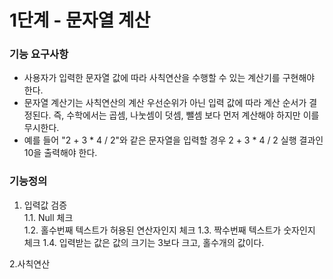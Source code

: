 # 1단계 - 문자열 계산

### 기능 요구사항
- 사용자가 입력한 문자열 값에 따라 사칙연산을 수행할 수 있는 계산기를 구현해야 한다.
- 문자열 계산기는 사칙연산의 계산 우선순위가 아닌 입력 값에 따라 계산 순서가 결정된다. 즉, 수학에서는 곱셈, 나눗셈이 덧셈, 뺄셈 보다 먼저 계산해야 하지만 이를 무시한다.
- 예를 들어 "2 + 3 * 4 / 2"와 같은 문자열을 입력할 경우 2 + 3 * 4 / 2 실행 결과인 10을 출력해야 한다.

### 기능정의
1. 입력값 검증  
1.1. Null 체크  
1.2. 홀수번째 텍스트가 허용된 연산자인지 체크
1.3. 짝수번째 텍스트가 숫자인지 체크
1.4. 입력받는 값은 값의 크기는 3보다 크고, 홀수개의 값이다.  

2.사칙연산 